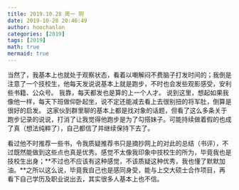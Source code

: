 ```yaml
---
title: 2019.10.28 周一 阴
date: 2019-10-28 20:46:49
author: hoochanlon
categories: [2019]
tags: [2019]
math: true
mermaid: true
---
```

当然了，我基本上也就处于观察状态，看着以嘲解闷不费脑子打发时间的；我倒是注意了一个技校生，他每天发说说基本上就是跑步，不时也会发些观影感受，安利些书籍、公众号。<!--more--> 我靠，每天都发也是算的上一个人才。 说到这里，想起如果我像他一样，每天下班做仰卧起坐，说不定还能减去看上去很别扭的将军肚，倒算是很好的启发。
这家伙到群里聊的基本上都是找对象的话题，但看了这么多条关于跑步记录的说说，打消了让我觉得他跑步是为了勾搭妹子。可能持续做着假的也成了真（想法纯粹了），自己都信了并继续保持下去了。

看过他不时推荐一些书，令我质疑推荐书只是摘抄网上的对此的总结（书评），不过既然能做到这些点也真是优秀。感觉不太像我印象中技校生的所为，毕竟我也是技校生出身；**不过也不应该有这种感觉，不该质疑这种优秀，我也懂了默默加油。**之所以这么说，毕竟我自己也是感同身受，能与上交大硕士合作项目，再看下自己学历及职业说出去，其实很多人基本上也不信。